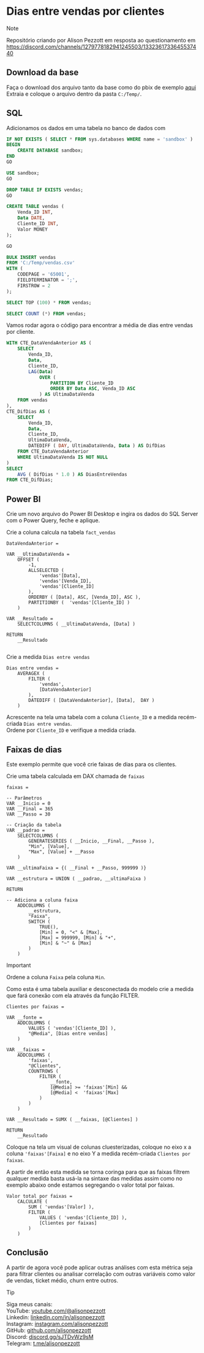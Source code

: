 # Dias entre vendas por clientes

> [!NOTE]
> Repositório criando por Alison Pezzott em resposta ao questionamento em https://discord.com/channels/1279778182941245503/1332361733645537440  


## Download da base

Faça o download dos arquivo tanto da base como do pbix de exemplo [aqui](https://overdax-my.sharepoint.com/:f:/g/personal/alison_pezzott_fluentebi_com/EisVch9F1V1KiIW5tbKSznUBILjXuPz02JRCEqVa-wRtGA?e=wWkvGP)  
Extraia e coloque o arquivo dentro da pasta `C:/Temp/`.   


## SQL

Adicionamos os dados em uma tabela no banco de dados com 

```sql
IF NOT EXISTS ( SELECT * FROM sys.databases WHERE name = 'sandbox' )
BEGIN
    CREATE DATABASE sandbox;
END
GO

USE sandbox;
GO

DROP TABLE IF EXISTS vendas;
GO

CREATE TABLE vendas (
    Venda_ID INT,       
    Data DATE, 
	Cliente_ID INT, 
	Valor MONEY 
); 

GO 

BULK INSERT vendas 
FROM 'C:/Temp/vendas.csv' 
WITH (     
	CODEPAGE = '65001',     
	FIELDTERMINATOR = ';',      
	FIRSTROW = 2  
); 

SELECT TOP (100) * FROM vendas;

SELECT COUNT (*) FROM vendas; 

```

Vamos rodar agora o código para encontrar a média de dias entre vendas por cliente.  

```sql
WITH CTE_DataVendaAnterior AS (
    SELECT 
        Venda_ID,
        Data,
        Cliente_ID,
        LAG(Data) 
            OVER ( 
                PARTITION BY Cliente_ID 
                ORDER BY Data ASC, Venda_ID ASC 
            ) AS UltimaDataVenda
    FROM vendas
),
CTE_DifDias AS (
    SELECT 
        Venda_ID,
        Data,
        Cliente_ID,
        UltimaDataVenda,
        DATEDIFF ( DAY, UltimaDataVenda, Data ) AS DifDias
    FROM CTE_DataVendaAnterior
    WHERE UltimaDataVenda IS NOT NULL
)
SELECT 
    AVG ( DifDias * 1.0 ) AS DiasEntreVendas
FROM CTE_DifDias; 

```

## Power BI

Crie um novo arquivo do Power BI Desktop e ingira os dados do SQL Server com o Power Query, feche e aplique.  

Crie a coluna calcula na tabela `fact_vendas`  

```dax
DataVendaAnterior = 

VAR __UltimaDataVenda = 
    OFFSET (
        -1,
        ALLSELECTED ( 
            'vendas'[Data],
            'vendas'[Venda_ID],
            'vendas'[Cliente_ID]
        ),
        ORDERBY ( [Data], ASC, [Venda_ID], ASC ), 
        PARTITIONBY (  'vendas'[Cliente_ID] )
    )

VAR __Resultado =  
    SELECTCOLUMNS ( __UltimaDataVenda, [Data] )

RETURN 
    __Resultado
    

```  


Crie a medida `Dias entre vendas`   

```dax
Dias entre vendas = 
    AVERAGEX (
        FILTER (
            'vendas',
            [DataVendaAnterior]
        ), 
        DATEDIFF ( [DataVendaAnterior], [Data],  DAY )
    )

```

Acrescente na tela uma tabela com a coluna `Cliente_ID` e a medida recém-criada `Dias entre vendas`.  
Ordene por `Cliente_ID` e verifique a medida criada.  

## Faixas de dias  

Este exemplo permite que você crie faixas de dias para os clientes.  

Crie uma tabela calculada em DAX chamada de `faixas`  

```dax
faixas = 

-- Parâmetros
VAR __Inicio = 0
VAR __Final = 365
VAR __Passo = 30

-- Criação da tabela
VAR __padrao = 
    SELECTCOLUMNS (
        GENERATESERIES ( __Inicio, __Final, __Passo ),
        "Min", [Value],
        "Max", [Value] + __Passo
    )

VAR __ultimaFaixa = {( __Final + __Passo, 999999 )}

VAR __estrutura = UNION ( __padrao, __ultimaFaixa )

RETURN

-- Adiciona a coluna faixa
    ADDCOLUMNS (
        __estrutura,
        "Faixa", 
        SWITCH ( 
            TRUE(), 
            [Min] = 0, "<" & [Max],
            [Max] = 999999, [Min] & "+",
            [Min] & "~" & [Max]
        )
    )

```  

> [!IMPORTANT] 
> Ordene a coluna `Faixa` pela coluna `Min`.  

Como esta é uma tabela auxiliar e desconectada do modelo crie a medida que fará conexão com ela através da função FILTER.  

```dax
Clientes por faixas = 

VAR __fonte =
    ADDCOLUMNS (
	    VALUES ( 'vendas'[Cliente_ID] ),
        "@Media", [Dias entre vendas]
    )

VAR __faixas = 
    ADDCOLUMNS (
        'faixas',
        "@Clientes",
        COUNTROWS (
            FILTER ( 
                __fonte,
                [@Media] >= 'faixas'[Min] &&
                [@Media] <  'faixas'[Max]
            )
        )
    )

VAR __Resultado = SUMX ( __faixas, [@Clientes] )

RETURN
    __Resultado
```  

Coloque na tela um visual de colunas cluesterizadas, coloque no eixo x a coluna `'faixas'[Faixa]`  e no eixo Y a medida recém-criada `Clientes por faixas`.  

A partir de então esta medida se torna coringa para que as faixas filtrem qualquer medida basta usá-la na sintaxe das medidas assim como no exemplo abaixo onde estamos segregando o valor total por faixas.  

```dax
Valor total por faixas = 
    CALCULATE (
        SUM ( 'vendas'[Valor] ),
        FILTER (
            VALUES ( 'vendas'[Cliente_ID] ),
            [Clientes por faixas]
        )
    ) 
```  


## Conclusão

A partir de agora você pode aplicar outras análises com esta métrica seja para filtrar clientes ou analisar correlação com outras variáveis como valor de vendas, ticket médio, churn entre outros.

> [!TIP]  
> Siga meus canais:  
> YouTube: [youtube.com/@alisonpezzott](youtube.com/@alisonpezzott)  
> Linkedin: [linkedin.com/in/alisonpezzott](linkedin.com/in/alisonpezzott)  
> Instagram: [instagram.com/alisonpezzott](instagram.com/alisonpezzott)  
> GitHub: [github.com/alisonpezzott](github.com/alisonpezzott)  
> Discord: [discord.gg/sJTDvWz9sM](discord.gg/sJTDvWz9sM)  
> Telegram: [t.me/alisonpezzott](t.me/alisonpezzott)
